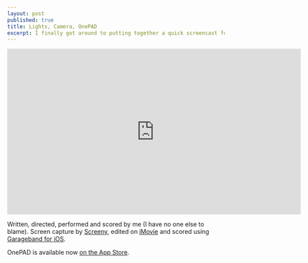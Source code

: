 ```yaml
---
layout: post
published: true
title: Lights, Camera, OnePAD
excerpt: I finally got around to putting together a quick screencast for OnePAD, my iOS daily notebook app.
---
```


<iframe width="680" height="383" src="http://www.youtube.com/embed/DxrNL4EFUv4" frameborder="0" allowfullscreen></iframe>

Written, directed, performed and scored by me (I have no one else to blame). Screen capture by [Screeny](http://www.screenyapp.com), edited on [iMovie](http://itunes.apple.com/us/app/imovie/id408981434?mt=12) and scored using [Garageband for iOS](http://itunes.apple.com/us/app/garageband/id408709785?mt=8). 

OnePAD is available now [on the App Store](http://itunes.apple.com/us/app/onepad/id523440773?ls=1&mt=8).